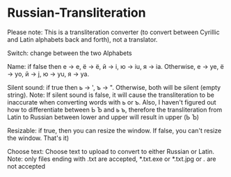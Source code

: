 # Russian-Transliteration
Please note: This is a transliteration converter
(to convert between Cyrillic and Latin alphabets back and forth), not a translator.

Switch: change between the two Alphabets

Name: if false then е -> e, ё -> ё, й -> i, ю -> iu, я -> ia. Otherwise,
е -> ye, ё -> yo, й -> j, ю -> yu, я -> ya.

Silent sound: if true then ь -> ', ъ -> ". Otherwise, both will be silent (empty string).
Note: If silent sound is false, it will cause the transliteration to be inaccurate when converting words with
ь or ъ. Also, I haven't figured out how to differentiate between Ь Ъ and ь ъ, therefore the transliteration from Latin
to Russian between lower and upper will result in upper (Ь Ъ)

Resizable: if true, then you can resize the window. If false, you can't resize the window. That's it)

Choose text: Choose text to upload to convert to either Russian or Latin. Note: only files ending with .txt
are accepted, *.txt.exe or *.txt.jpg or *.* are not accepted
